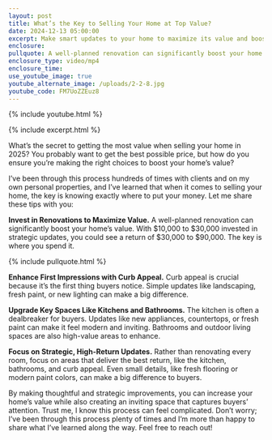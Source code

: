 ```yaml
---
layout: post
title: What’s the Key to Selling Your Home at Top Value?
date: 2024-12-13 05:00:00
excerpt: Make smart updates to your home to maximize its value and boost its appeal.
enclosure:
pullquote: A well-planned renovation can significantly boost your home’s value.
enclosure_type: video/mp4
enclosure_time:
use_youtube_image: true
youtube_alternate_image: /uploads/2-2-8.jpg
youtube_code: FM7UoZZEuz8
---
```

{% include youtube.html %}

{% include excerpt.html %}

What’s the secret to getting the most value when selling your home in 2025? You probably want to get the best possible price, but how do you ensure you’re making the right choices to boost your home’s value?

I’ve been through this process hundreds of times with clients and on my own personal properties, and I’ve learned that when it comes to selling your home, the key is knowing exactly where to put your money. Let me share these tips with you:

**Invest in Renovations to Maximize Value.** A well-planned renovation can significantly boost your home’s value. With $10,000 to $30,000 invested in strategic updates, you could see a return of $30,000 to $90,000. The key is where you spend it.

{% include pullquote.html %}

**Enhance First Impressions with Curb Appeal.** Curb appeal is crucial because it’s the first thing buyers notice. Simple updates like landscaping, fresh paint, or new lighting can make a big difference.

**Upgrade Key Spaces Like Kitchens and Bathrooms.** The kitchen is often a dealbreaker for buyers. Updates like new appliances, countertops, or fresh paint can make it feel modern and inviting. Bathrooms and outdoor living spaces are also high-value areas to enhance.

**Focus on Strategic, High-Return Updates.** Rather than renovating every room, focus on areas that deliver the best return, like the kitchen, bathrooms, and curb appeal. Even small details, like fresh flooring or modern paint colors, can make a big difference to buyers.

By making thoughtful and strategic improvements, you can increase your home’s value while also creating an inviting space that captures buyers’ attention. Trust me, I know this process can feel complicated. Don’t worry; I’ve been through this process plenty of times and I’m more than happy to share what I’ve learned along the way. Feel free to reach out!